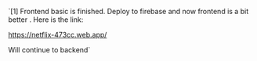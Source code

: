 `[1] Frontend basic is finished. Deploy to firebase and now frontend is a bit better . Here is the link: 

https://netflix-473cc.web.app/

Will continue to backend`
